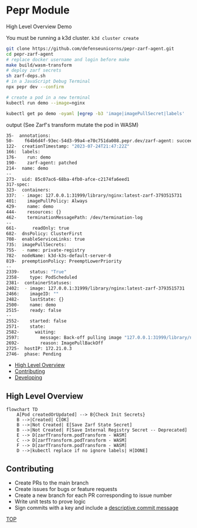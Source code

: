 # Pepr Module

High Level Overview Demo

You must be running a k3d cluster. `k3d cluster create`  

```bash
git clone https://github.com/defenseunicorns/pepr-zarf-agent.git
cd pepr-zarf-agent
# replace docker username and login before make
make build/wasm-transform
# deploy zarf secrets
sh zarf-deps.sh
# in a JavaScript Debug Terminal
npx pepr dev --confirm

# create a pod in a new terminal
kubectl run demo --image=nginx

kubectl get po demo -oyaml |egrep -b3 'image|imagePullSecret|labels'
```

output (See Zarf's transform mutate the pod in WASM)

```bash
35-  annotations:
50-    f64b6d4f-93ec-54d3-99a4-e70c751da008.pepr.dev/zarf-agent: succeeded
122-  creationTimestamp: "2023-07-24T21:47:22Z"
166:  labels:
176-    run: demo
190-    zarf-agent: patched
214-  name: demo
--
273-  uid: 85c07ac6-68ba-4fb0-afce-c2174fa6eed1
317-spec:
323-  containers:
337:  - image: 127.0.0.1:31999/library/nginx:latest-zarf-3793515731
401:    imagePullPolicy: Always
429-    name: demo
444-    resources: {}
462-    terminationMessagePath: /dev/termination-log
--
661-      readOnly: true
682-  dnsPolicy: ClusterFirst
708-  enableServiceLinks: true
735:  imagePullSecrets:
755-  - name: private-registry
782-  nodeName: k3d-k3s-default-server-0
819-  preemptionPolicy: PreemptLowerPriority
--
2339-    status: "True"
2358-    type: PodScheduled
2381-  containerStatuses:
2402:  - image: 127.0.0.1:31999/library/nginx:latest-zarf-3793515731
2466:    imageID: ""
2482-    lastState: {}
2500-    name: demo
2515-    ready: false
--
2552-    started: false
2571-    state:
2582-      waiting:
2597:        message: Back-off pulling image "127.0.0.1:31999/library/nginx:latest-zarf-3793515731"
2692-        reason: ImagePullBackOff
2725-  hostIP: 172.21.0.3
2746-  phase: Pending
```




- [High Level Overview](#high-level-overview)
- [Contributing](#contributing)
- [Developing](#developing)

## High Level Overview

```mermaid
flowchart TD
    A[Pod createdOrUpdated] --> B{Check Init Secrets}
    B -->|Created| C[OK]
    B -->|Not Created| E[Save Zarf State Secret]
    B -->|Not Created| F[Save Internal Registry Secret -- Deprecated]
    E --> D[zarfTransform.podTransform - WASM]
    C --> D[zarfTransform.podTransform - WASM]
    F --> D[zarfTransform.podTransform - WASM]
    D -->|kubectl replace if no ignore labels| H[DONE]

```

## Contributing

- Create PRs to the main branch
- Create issues for bugs or feature requests
- Create a new branch for each PR corresponding to issue number 
- Write unit tests to prove logic
- Sign commits with a key and include a [descriptive commit message](./.github/workflows/pr.yaml)


[TOP](#pepr-module)

